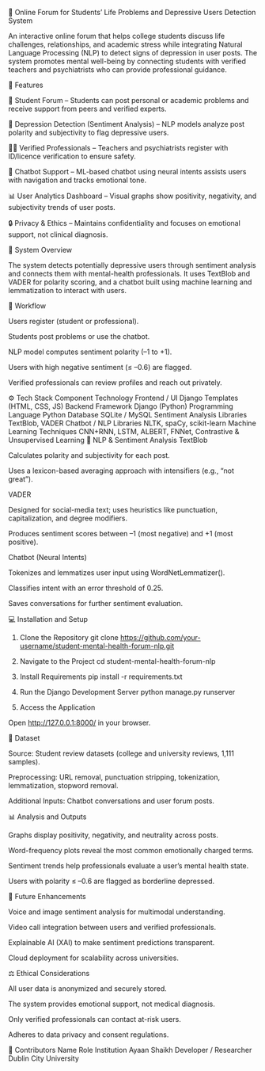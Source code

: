 🧠 Online Forum for Students’ Life Problems and Depressive Users Detection System

An interactive online forum that helps college students discuss life challenges, relationships, and academic stress while integrating Natural Language Processing (NLP) to detect signs of depression in user posts. The system promotes mental well-being by connecting students with verified teachers and psychiatrists who can provide professional guidance.

🌟 Features

💬 Student Forum – Students can post personal or academic problems and receive support from peers and verified experts.

🧠 Depression Detection (Sentiment Analysis) – NLP models analyze post polarity and subjectivity to flag depressive users.

👩‍🏫 Verified Professionals – Teachers and psychiatrists register with ID/licence verification to ensure safety.

🤖 Chatbot Support – ML-based chatbot using neural intents assists users with navigation and tracks emotional tone.

📊 User Analytics Dashboard – Visual graphs show positivity, negativity, and subjectivity trends of user posts.

🔒 Privacy & Ethics – Maintains confidentiality and focuses on emotional support, not clinical diagnosis.

🧩 System Overview

The system detects potentially depressive users through sentiment analysis and connects them with mental-health professionals. It uses TextBlob and VADER for polarity scoring, and a chatbot built using machine learning and lemmatization to interact with users.

🔧 Workflow

Users register (student or professional).

Students post problems or use the chatbot.

NLP model computes sentiment polarity (–1 to +1).

Users with high negative sentiment (≤ –0.6) are flagged.

Verified professionals can review profiles and reach out privately.

⚙️ Tech Stack
Component	Technology
Frontend / UI	Django Templates (HTML, CSS, JS)
Backend Framework	Django (Python)
Programming Language	Python
Database	SQLite / MySQL
Sentiment Analysis Libraries	TextBlob, VADER
Chatbot / NLP Libraries	NLTK, spaCy, scikit-learn
Machine Learning Techniques	CNN+RNN, LSTM, ALBERT, FNNet, Contrastive & Unsupervised Learning
🧠 NLP & Sentiment Analysis
TextBlob

Calculates polarity and subjectivity for each post.

Uses a lexicon-based averaging approach with intensifiers (e.g., “not great”).

VADER

Designed for social-media text; uses heuristics like punctuation, capitalization, and degree modifiers.

Produces sentiment scores between –1 (most negative) and +1 (most positive).

Chatbot (Neural Intents)

Tokenizes and lemmatizes user input using WordNetLemmatizer().

Classifies intent with an error threshold of 0.25.

Saves conversations for further sentiment evaluation.

💻 Installation and Setup
1. Clone the Repository
git clone https://github.com/your-username/student-mental-health-forum-nlp.git

2. Navigate to the Project
cd student-mental-health-forum-nlp

3. Install Requirements
pip install -r requirements.txt

4. Run the Django Development Server
python manage.py runserver

5. Access the Application

Open http://127.0.0.1:8000/ in your browser.

🧾 Dataset

Source: Student review datasets (college and university reviews, 1,111 samples).

Preprocessing: URL removal, punctuation stripping, tokenization, lemmatization, stopword removal.

Additional Inputs: Chatbot conversations and user forum posts.

📊 Analysis and Outputs

Graphs display positivity, negativity, and neutrality across posts.

Word-frequency plots reveal the most common emotionally charged terms.

Sentiment trends help professionals evaluate a user’s mental health state.

Users with polarity ≤ –0.6 are flagged as borderline depressed.

🚀 Future Enhancements

Voice and image sentiment analysis for multimodal understanding.

Video call integration between users and verified professionals.

Explainable AI (XAI) to make sentiment predictions transparent.

Cloud deployment for scalability across universities.

⚖️ Ethical Considerations

All user data is anonymized and securely stored.

The system provides emotional support, not medical diagnosis.

Only verified professionals can contact at-risk users.

Adheres to data privacy and consent regulations.

🧩 Contributors
Name	        Role	                  Institution
Ayaan Shaikh	Developer / Researcher	Dublin City University
